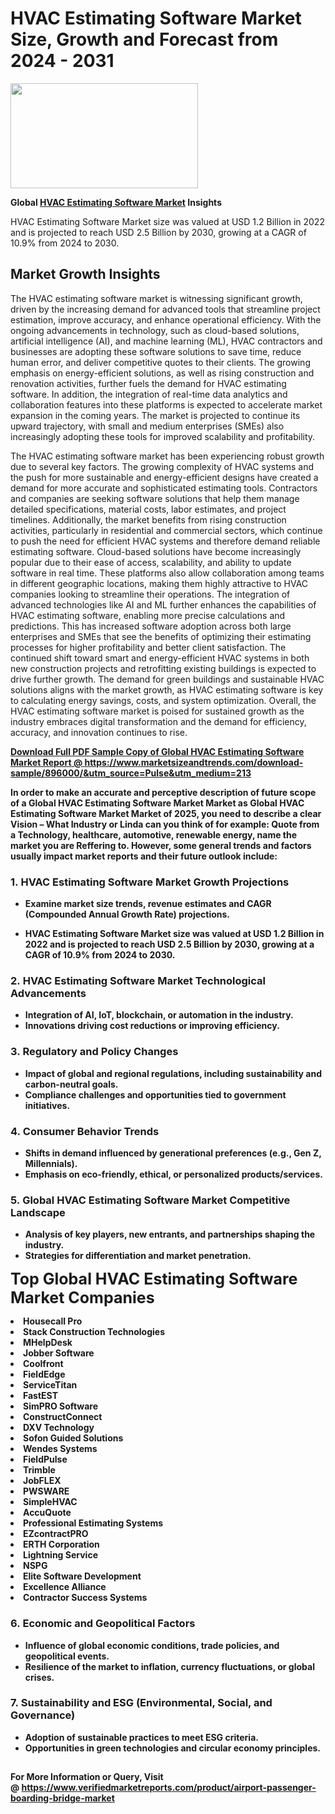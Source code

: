 <H1>HVAC Estimating Software Market Size, Growth and Forecast from 2024 - 2031</H1><img class="aligncenter size-medium wp-image-584254" src="https://thirdeyenews.in/wp-content/uploads/2024/09/Global-Market-Research-300x168.jpeg" alt="" width="300" height="168" /><p><strong>Global&nbsp;<a href="https://www.marketsizeandtrends.com/download-sample/896000/&amp;utm_source=Pulse&amp;utm_medium=213">HVAC Estimating Software Market</a> Insights</strong></p><p>HVAC Estimating Software Market size was valued at USD 1.2 Billion in 2022 and is projected to reach USD 2.5 Billion by 2030, growing at a CAGR of 10.9% from 2024 to 2030.</p><p><h2>Market Growth Insights</h2> <p>The HVAC estimating software market is witnessing significant growth, driven by the increasing demand for advanced tools that streamline project estimation, improve accuracy, and enhance operational efficiency. With the ongoing advancements in technology, such as cloud-based solutions, artificial intelligence (AI), and machine learning (ML), HVAC contractors and businesses are adopting these software solutions to save time, reduce human error, and deliver competitive quotes to their clients. The growing emphasis on energy-efficient solutions, as well as rising construction and renovation activities, further fuels the demand for HVAC estimating software. In addition, the integration of real-time data analytics and collaboration features into these platforms is expected to accelerate market expansion in the coming years. The market is projected to continue its upward trajectory, with small and medium enterprises (SMEs) also increasingly adopting these tools for improved scalability and profitability.</p> <p><strong><a href="download-link"></a></strong></p> <p>The HVAC estimating software market has been experiencing robust growth due to several key factors. The growing complexity of HVAC systems and the push for more sustainable and energy-efficient designs have created a demand for more accurate and sophisticated estimating tools. Contractors and companies are seeking software solutions that help them manage detailed specifications, material costs, labor estimates, and project timelines. Additionally, the market benefits from rising construction activities, particularly in residential and commercial sectors, which continue to push the need for efficient HVAC systems and therefore demand reliable estimating software. Cloud-based solutions have become increasingly popular due to their ease of access, scalability, and ability to update software in real time. These platforms also allow collaboration among teams in different geographic locations, making them highly attractive to HVAC companies looking to streamline their operations. The integration of advanced technologies like AI and ML further enhances the capabilities of HVAC estimating software, enabling more precise calculations and predictions. This has increased software adoption across both large enterprises and SMEs that see the benefits of optimizing their estimating processes for higher profitability and better client satisfaction. The continued shift toward smart and energy-efficient HVAC systems in both new construction projects and retrofitting existing buildings is expected to drive further growth. The demand for green buildings and sustainable HVAC solutions aligns with the market growth, as HVAC estimating software is key to calculating energy savings, costs, and system optimization. Overall, the HVAC estimating software market is poised for sustained growth as the industry embraces digital transformation and the demand for efficiency, accuracy, and innovation continues to rise.</p> <p><strong><a href="get-more-link"></p><p><span class=""><strong>Download Full PDF Sample Copy of Global HVAC Estimating Software Market Report</strong> @ <a href="https://www.marketsizeandtrends.com/download-sample/896000/&amp;utm_source=Pulse&amp;utm_medium=213" target="_blank">https://www.marketsizeandtrends.com/download-sample/896000/&amp;utm_source=Pulse&amp;utm_medium=213</a></span></p><p>In order to make an accurate and perceptive description of future scope of a Global&nbsp;HVAC Estimating Software Market Market as Global&nbsp;HVAC Estimating Software Market Market of 2025, you need to describe a clear Vision &ndash; What Industry or Linda can you think of for example: Quote from a Technology, healthcare, automotive, renewable energy, name the market you are Reffering to. However, some general trends and factors usually impact market reports and their future outlook include:</p><h3>1.&nbsp;<strong>HVAC Estimating Software Market Growth Projections</strong></h3><ul><li>Examine market size trends, revenue estimates and CAGR (Compounded Annual Growth Rate) projections.</li><li><p>HVAC Estimating Software Market size was valued at USD 1.2 Billion in 2022 and is projected to reach USD 2.5 Billion by 2030, growing at a CAGR of 10.9% from 2024 to 2030.</p></li></ul><h3>2.&nbsp;<strong>HVAC Estimating Software Market Technological Advancements</strong></h3><ul><li>Integration of AI, IoT, blockchain, or automation in the industry.</li><li>Innovations driving cost reductions or improving efficiency.</li></ul><h3>3.&nbsp;<strong>Regulatory and Policy Changes</strong></h3><ul><li>Impact of global and regional regulations, including sustainability and carbon-neutral goals.</li><li>Compliance challenges and opportunities tied to government initiatives.</li></ul><h3>4.&nbsp;<strong>Consumer Behavior Trends</strong></h3><ul><li>Shifts in demand influenced by generational preferences (e.g., Gen Z, Millennials).</li><li>Emphasis on eco-friendly, ethical, or personalized products/services.</li></ul><h3>5.&nbsp;<strong>Global HVAC Estimating Software Market Competitive Landscape</strong></h3><ul><li>Analysis of key players, new entrants, and partnerships shaping the industry.</li><li>Strategies for differentiation and market penetration.</li></ul><p data-pm-slice="1 1 []"><span style="color: inherit; font-family: inherit; font-size: 25px;">Top Global HVAC Estimating Software Market Companies</span></p><div class="" data-test-id=""><p><li>Housecall Pro</li><li> Stack Construction Technologies</li><li> MHelpDesk</li><li> Jobber Software</li><li> Coolfront</li><li> FieldEdge</li><li> ServiceTitan</li><li> FastEST</li><li> SimPRO Software</li><li> ConstructConnect</li><li> DXV Technology</li><li> Sofon Guided Solutions</li><li> Wendes Systems</li><li> FieldPulse</li><li> Trimble</li><li> JobFLEX</li><li> PWSWARE</li><li> SimpleHVAC</li><li> AccuQuote</li><li> Professional Estimating Systems</li><li> EZcontractPRO</li><li> ERTH Corporation</li><li> Lightning Service</li><li> NSPG</li><li> Elite Software Development</li><li> Excellence Alliance</li><li> Contractor Success Systems</li></p></div><h3>6.&nbsp;<strong>Economic and Geopolitical Factors</strong></h3><ul><li>Influence of global economic conditions, trade policies, and geopolitical events.</li><li>Resilience of the market to inflation, currency fluctuations, or global crises.</li></ul><h3>7.&nbsp;<strong>Sustainability and ESG (Environmental, Social, and Governance)</strong></h3><ul><li>Adoption of sustainable practices to meet ESG criteria.</li><li>Opportunities in green technologies and circular economy principles.</li></ul><h2><strong style="font-size: 14px;">For More Information or Query, Visit @&nbsp;</strong><a style="background-color: #ffffff; font-size: 14px;" href="https://www.marketsizeandtrends.com/report/hvac-estimating-software-market-/" target="_blank">https://www.verifiedmarketreports.com/product/airport-passenger-boarding-bridge-market</a></h2>
